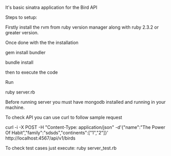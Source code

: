 It's basic sinatra application for the Bird API

Steps to setup:

Firstly install the rvm from ruby version manager along with ruby 2.3.2 or greater version.

Once done with the the installation 

gem install bundler 

bundle install

then to execute the code

Run

ruby server.rb

Before running server you must have mongodb installed and running in your machine.


To check API you can use curl to follow sample request

 curl -i -X POST -H "Content-Type: application/json" -d'{"name":"The Power Of Habit","family":"sdsds","continents":["1","2"]}' http://localhost:4567/api/v1/birds 

 To check test cases just execute: ruby server_test.rb








